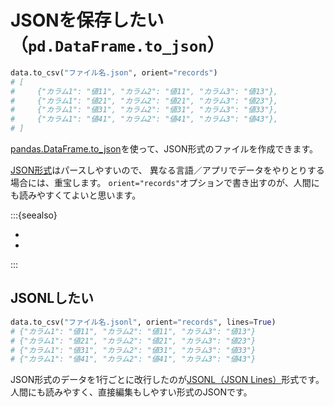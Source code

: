 # JSONを保存したい（``pd.DataFrame.to_json``）

```python
data.to_csv("ファイル名.json", orient="records")
# [
#     {"カラム1": "値11", "カラム2": "値11", "カラム3": "値13"},
#     {"カラム1": "値21", "カラム2": "値21", "カラム3": "値23"},
#     {"カラム1": "値31", "カラム2": "値31", "カラム3": "値33"},
#     {"カラム1": "値41", "カラム2": "値41", "カラム3": "値43"},
# ]
```

[pandas.DataFrame.to_json](https://pandas.pydata.org/pandas-docs/stable/reference/api/pandas.DataFrame.to_json.html)を使って、JSON形式のファイルを作成できます。

[JSON形式](https://www.json.org/json-ja.html)はパースしやすいので、
異なる言語／アプリでデータをやりとりする場合には、重宝します。
``orient="records"``オプションで書き出すのが、人間にも読みやすくてよいと思います。

:::{seealso}

- [](./pandas-read_csv.md)
- [](./pandas-to_csv.md)

:::

## JSONLしたい

```python
data.to_csv("ファイル名.jsonl", orient="records", lines=True)
# {"カラム1": "値11", "カラム2": "値11", "カラム3": "値13"}
# {"カラム1": "値21", "カラム2": "値21", "カラム3": "値23"}
# {"カラム1": "値31", "カラム2": "値31", "カラム3": "値33"}
# {"カラム1": "値41", "カラム2": "値41", "カラム3": "値43"}
```

JSON形式のデータを1行ごとに改行したのが[JSONL（JSON Lines）](https://jsonlines.org/)形式です。
人間にも読みやすく、直接編集もしやすい形式のJSONです。
